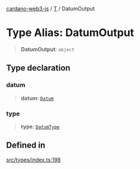 [cardano-web3-js](../../../index.md) / [T](../index.md) / DatumOutput

# Type Alias: DatumOutput

> **DatumOutput**: `object`

## Type declaration

### datum

> **datum**: [`Datum`](Datum.md)

### type

> **type**: [`DatumType`](DatumType.md)

## Defined in

[src/types/index.ts:198](https://github.com/xray-network/cardano-web3-js/blob/main/src/types/index.ts#L198)
